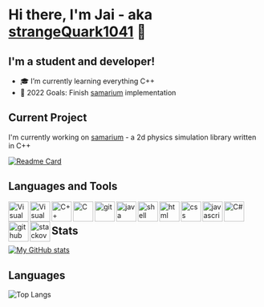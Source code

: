 # Hi there, I'm Jai - aka [strangeQuark1041][github] 👋 

## I'm a student and developer!

- 🎓 I’m currently learning everything C++
- 🥅 2022 Goals: Finish [samarium](https://github.com/strangeQuark1041/samarium) implementation

## Current Project

I'm currently working on [samarium](https://github.com/strangeQuark1041/samarium) - a 2d physics simulation library written in C++

[![Readme Card](https://github-readme-stats.vercel.app/api/pin/?username=strangeQuark1041&repo=samarium&theme=tokyonight)](https://github.com/anuraghazra/github-readme-stats)

## Languages and Tools
<img align="left" width="40px" alt="Visual Studio" src="https://img.icons8.com/color/48/000000/visual-studio-2019.png"/>
<img align="left" width="40px" alt="Visual Studio Code" src="https://img.icons8.com/fluency/48/000000/visual-studio-code-2019.png"/>
<img align="left" width="40px" alt="C++" src="https://img.icons8.com/color/48/000000/c-plus-plus-logo.png"/>
<img align="left" width="40px" alt="C" src="https://img.icons8.com/color/48/000000/c-programming.png"/>
<img align="left" width="40px" alt="git" src="https://img.icons8.com/color/48/000000/git.png"/>
<img align="left" width="40px" alt="java" src="https://img.icons8.com/color/48/000000/java-coffee-cup-logo--v1.png"/>
<img align="left" width="40px" alt="shell" src="https://img.icons8.com/doodle/48/000000/console--v2.png"/>
<img align="left" width="40px" alt="html" src="https://img.icons8.com/color/48/000000/html-5--v1.png"/>
<img align="left" width="40px" alt="css" src="https://img.icons8.com/color/50/000000/css3.png"/>
<img align="left" width="40px" alt="javascript" src="https://img.icons8.com/color/48/000000/javascript--v1.png"/>
<img align="left" width="40px" alt="C#" src="https://img.icons8.com/color/48/000000/c-sharp-logo.png"/>
<img align="left" width="40px" alt="github" src="https://img.icons8.com/material-sharp/48/000000/github.png"/>
<img align="left" width="40px" alt="stackoverflow" src="https://img.icons8.com/color/48/000000/stackoverflow.png"/>

<br/>

## Stats

[![My GitHub stats](https://github-readme-stats.vercel.app/api?username=strangeQuark1041&hide=contribs,issues&count_private=true&theme=github_dark&border_radius=10&bg_color=0,120a2b,2F0743)](https://github.com/anuraghazra/github-readme-stats)

## Languages

![Top Langs](https://github-readme-stats.vercel.app/api/top-langs/?username=strangeQuark1041&theme=github_dark&layout=compact)

[github]: https://github.com/strangeQuark1041
